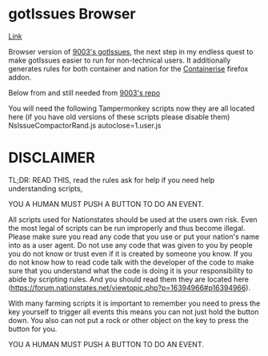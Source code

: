 # gotIssues Browser
[Link](https://kractero.github.io/gi-browser/)

Browser version of [9003's gotIssues](https://github.com/jmikk/gotIssues), the next step in my endless quest to make gotIssues easier to run for non-technical users. It additionally generates rules for both container and nation for the [Containerise](https://addons.mozilla.org/en-US/firefox/addon/containerise/) firefox addon.

Below from and still needed from [9003's repo](https://github.com/jmikk/gotIssues)

You will need the following Tampermonkey scripts now they are all located here (if you have old versions of these scripts please disable them) NsIssueCompactorRand.js autoclose=1.user.js

# DISCLAIMER

TL;DR: READ THIS, read the rules ask for help if you need help understanding scripts,

YOU A HUMAN MUST PUSH A BUTTON TO DO AN EVENT.

All scripts used for Nationstates should be used at the users own risk. Even the most legal of scripts can be run improperly and thus become illegal. Please make sure you read any code that you use or put your nation's name into as a user agent. Do not use any code that was given to you by people you do not know or trust even if it is created by someone you know. If you do not know how to read code talk with the developer of the code to make sure that you understand what the code is doing it is your responsibility to abide by scripting rules. And you should read them they are located here (https://forum.nationstates.net/viewtopic.php?p=16394966#p16394966).

With many farming scripts it is important to remember you need to press the key yourself to trigger all events this means you can not just hold the button down. You also can not put a rock or other object on the key to press the button for you.

YOU A HUMAN MUST PUSH A BUTTON TO DO AN EVENT.
